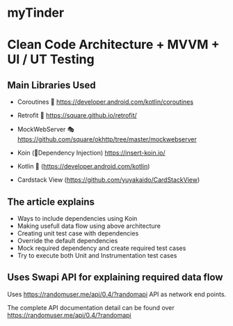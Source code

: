 # myTinder
# Clean Code Architecture +  MVVM +  UI / UT Testing


## Main Libraries Used

- Coroutines 🚀 https://developer.android.com/kotlin/coroutines

- Retrofit 📲  https://square.github.io/retrofit/

- MockWebServer 🎭 https://github.com/square/okhttp/tree/master/mockwebserver

- Koin (💉Dependency Injection) https://insert-koin.io/

- Kotlin 🥇 (https://developer.android.com/kotlin)

- Cardstack View (https://github.com/yuyakaido/CardStackView)

## The article explains 


- Ways to include dependencies using Koin 
- Making usefull data flow using above architecture 
- Creating unit test case with dependencies
- Override the default dependencies 
- Mock required dependency and create required test cases 
- Try to execute both Unit and Instrumentation test cases


## Uses Swapi API for explaining required data flow 

Uses https://randomuser.me/api/0.4/?randomapi  API as network end points. 

The complete API documentation detail can be found over https://randomuser.me/api/0.4/?randomapi
